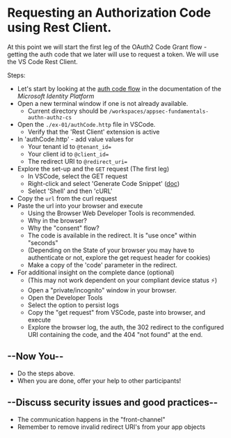 # Requesting an Authorization Code using Rest Client.

At this point we will start the first leg of the OAuth2 Code Grant flow - getting the auth code that we later will use to request a token. We will use the VS Code Rest Client.

Steps:

* Let's start by looking at the [auth code flow](https://docs.microsoft.com/en-us/azure/active-directory/develop/v2-oauth2-auth-code-flow) in the documentation of the _Microsoft Identity Platform_
* Open a new terminal window if one is not already available.
  * Current directory should be `/workspaces/appsec-fundamentals-authn-authz-cs `
* Open the `./ex-01/authCode.http` file in VSCode.
  * Verify that the 'Rest Client' extension is active
* In 'authCode.http' - add value values for
  * Your tenant id to `@tenant_id=`
  * Your client id to `@client_id=`
  * The redirect URI to `@redirect_uri=`
* Explore the set-up and the `GET` request (The first leg)
  * In VSCode, select the GET request
  * Right-click and select 'Generate Code Snippet' ([doc](https://github.com/Huachao/vscode-restclient#generate-code-snippet))
  * Select 'Shell' and then 'cURL'
* Copy the `url` from the curl request
* Paste the url into your browser and execute
  * Using the Browser Web Developer Tools is recommended.
  * Why in the browser?
  * Why the "consent" flow?
  * The code is available in the redirect. It is "use once" within "seconds"
  * (Depending on the State of your browser you may have to authenticate or not, explore the get request header for cookies)
  * Make a copy of the 'code' parameter in the redirect.
* For additional insight on the complete dance (optional)
  * (This may not work dependent on your compliant device status ⚡️)
  * Open a "private/incognito" window in your browser.
  * Open the Developer Tools
  * Select the option to persist logs
  * Copy the "get request" from VSCode, paste into browser, and execute
  * Explore the browser log, the auth, the 302 redirect to the configured URI containing the code, and the 404 "not found" at the end.

## --Now You--

* Do the steps above.
* When you are done, offer your help to other participants!

## --Discuss security issues and good practices--

* The communication happens in the "front-channel"
* Remember to remove invalid redirect URI's from your app objects
